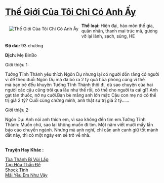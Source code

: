 <a href="https://utruyen.com/the-gioi-cua-toi-chi-co-anh-ay/17692/" title="Thế Giới Của Tôi Chỉ Có Anh Ấy"><h1>Thế Giới Của Tôi Chỉ Có Anh Ấy</h1></a><div style="display:table"><img align="right" style="float: left; padding: 10px;" src="https://utruyen.com/images/story/200x260/the-gioi-cua-toi-chi-co-anh-ay.jpg" alt="Thế Giới Của Tôi Chỉ Có Anh Ấy"><b>Thể loại: </b>Hiện đại, hào môn thế gia, quân nhân, thanh mai trúc mã, gương vỡ lại lành, sạch, sủng, HE <p></p><b>Độ dài:</b> 93 chương<p></p><b>Dịch: </b>Mẹ BinBo<p></p>Giới thiệu 1:<p></p>Tưởng Tĩnh Thành yêu thích Ngôn Dụ nhưng lại có người đồn rằng có người vì để theo đuổi Ngôn Dụ mà đã bỏ ra 2 tỷ quá hòa phóng cũng vì thế mà bạn bè đều khuyên Tưởng Tĩnh Thành thôi đi, dù sao chuyện của hai người các cậu cũng trôi qua lâu như thế rồi, có thể cho người ta cái gì? Anh gạt tàn thuốc, nở nụ cười.Bạn bè mắng anh lớn mặt: Cậu con mẹ nó có thể trị giá 2 tỷ? Cuối cùng chứng minh, anh thật sự trị giá 2 tỷ......<p></p>Giới thiệu 2:<p></p>Ngôn Dụ: Anh nói anh thích em, vì sao không đến tìm em.Tưởng Tĩnh Thành: Muốn chứ, sao lại không muốn đi tìm. Một năm viết mười mấy lần báo cáo chuyển ngành. Nhưng mà anh nghĩ, chỉ cần anh canh giữ tốt mảnh đất này, thì có một ngày em sẽ trở về nhà.</div><p><br><b>Truyện Hay Khác :</b></p><a href="https://utruyen.com/toa-thanh-bi-vui-lap/16704/" alt="Tòa Thành Bị Vùi Lấp">Tòa Thành Bị Vùi Lấp</a><br/><a href="https://github.com/quanluxury/truyenhot/tree/master/truyenhay/16835/" alt="Tạo Hóa Thần Đế">Tạo Hóa Thần Đế</a><br/><a href="https://www.wattpad.com/story/202978143-shock-t%C3%ACnh" alt="Shock Tình">Shock Tình</a><br/><a href="https://github.com/quanluxury/ngontinhhot/tree/master/truyenhay/17120/" alt="Mãi Yêu Em Như Vậy">Mãi Yêu Em Như Vậy</a><br/>